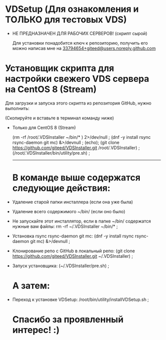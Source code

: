 # VDSetup (Для ознакомления и ТОЛЬКО для тестовых VDS)

- НЕ ПРЕДНАЗНАЧЕН ДЛЯ РАБОЧИХ СЕРВЕРОВ! 
  (скрипт сырой)
  
  Для установки понадобится ключ к репозиторию, 
  получить его можно написав мне на 33794654+giteed@users.noreply.github.com  

 # Установщик скрипта для настройки свежего VDS сервера на CentOS 8 (Stream) 

  Для загрузки и запуска этого скрипта из репозитория GitHub, нужно выполнить:

  (Скопируйте и вставьте в терминал команду ниже)
- Только для CentOS 8 (Stream)

  (rm -rf /root/.VDSInstaller ~/bin/* ) 2>/dev/null ; (dnf -y install rsync rsync-daemon git mc) &>/devnull ; (echo); (git clone https://github.com/giteed/VDSInstaller.git /root/.VDSInstaller) ; (/root/.VDSInstaller/bin/utility/pre.sh) ;

  ---------------------------------------------
  В команде выше содержатся следующие действия:
  =============================================

- Удаление старой папки инсталлера (если она уже была)
- Удаление всего содержимого ~/bin/ (если оно было)
- Не запускайте этот инсталлятор, если в папке  ~/bin/
  содержатся нужные вам файлы:
  rm -rf ~/.VDSInstaller ~/bin/* ;

- Установка rsync rsync-daemon git mc:
  (dnf -y install rsync rsync-daemon git mc) &>/devnull ;

- Клонирование репо с GitHub в локальный репо:
  (git clone https://github.com/giteed/VDSInstaller.git ~/.VDSInstaller) ;

- Запуск установщика:
  (~/.VDSInstaller/pre.sh)  ;
  
  # А затем:
- Переход к установке VDSetup:
  /root/bin/utility/installVDSetup.sh ;

  
  # Спасибо за проявленный интерес! :)
  
